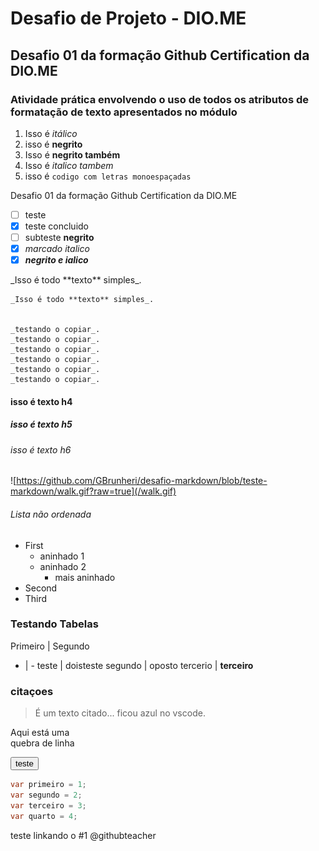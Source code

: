 # Desafio de Projeto - DIO.ME
## Desafio 01 da formação Github Certification da DIO.ME
### Atividade prática envolvendo o uso de todos os atributos de formatação de texto apresentados no módulo

1. Isso é *itálico*
2. isso é **negrito**
3. Isso é __negrito também__
4. Isso é _italico tambem_
5. isso é `codigo com letras monoespaçadas`


 Desafio 01 da formação Github Certification da DIO.ME

- [ ] teste
- [x] teste concluido
- [ ] subteste **negrito**
- [x] *marcado italico*
- [x] _**negrito e ialico**_

\_Isso é todo \*\*texto\*\* simples\_.

    _Isso é todo **texto** simples_.


    _testando o copiar_.
    _testando o copiar_.
    _testando o copiar_.
    _testando o copiar_.
    _testando o copiar_.
    _testando o copiar_.


    
#### isso é texto h4
##### isso é texto h5
###### isso é texto h6


![https://github.com/GBrunheri/desafio-markdown/blob/teste-markdown/walk.gif?raw=true](/walk.gif)


###### Lista não ordenada
- First
    - aninhado 1
    - aninhado 2
        - mais aninhado
- Second
- Third


### Testando Tabelas


Primeiro | Segundo
- | -
teste | doisteste
segundo | oposto
tercerio | **terceiro**

### citaçoes

> É um texto citado... ficou azul no vscode.

Aqui está uma <br> quebra de linha

<button class="button">teste</button>

```csharp
var primeiro = 1;
var segundo = 2; 
var terceiro = 3;
var quarto = 4;

```

teste linkando o #1 
@githubteacher



